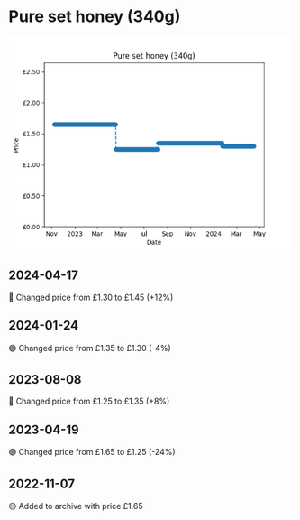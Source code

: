 # Pure set honey (340g)
![](charts/product-520104011.png)
## 2024-04-17
🔴 Changed price from £1.30 to £1.45 (+12%)
## 2024-01-24
🟢 Changed price from £1.35 to £1.30 (-4%)
## 2023-08-08
🔴 Changed price from £1.25 to £1.35 (+8%)
## 2023-04-19
🟢 Changed price from £1.65 to £1.25 (-24%)
## 2022-11-07
🟡 Added to archive with price £1.65